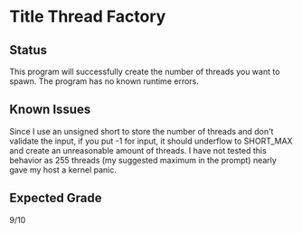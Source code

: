 # Title Thread Factory
## Status
This program will successfully create the number of threads you want to spawn. The program has no known runtime errors.
## Known Issues
Since I use an unsigned short to store the number of threads and don't validate the input, if you put -1 for input, it should underflow to SHORT_MAX and create an unreasonable amount of threads. I have not tested this behavior as 255 threads (my suggested maximum in the prompt) nearly gave my host a kernel panic.
## Expected Grade
9/10
